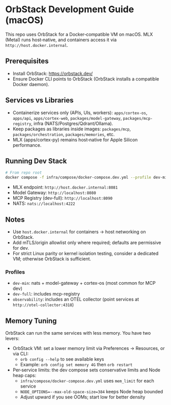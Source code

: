 # OrbStack Development Guide (macOS)

This repo uses OrbStack for a Docker‑compatible VM on macOS. MLX (Metal) runs host‑native, and containers access it via `http://host.docker.internal`.

## Prerequisites

- Install OrbStack: https://orbstack.dev/
- Ensure Docker CLI points to OrbStack (OrbStack installs a compatible Docker daemon).

## Services vs Libraries

- Containerize services only (APIs, UIs, workers): `apps/cortex-os`, `apps/api`, `apps/cortex-web`, `packages/model-gateway`, `packages/mcp-registry`, infra (NATS/Postgres/Qdrant/Ollama).
- Keep packages as libraries inside images: `packages/mcp`, `packages/orchestration`, `packages/memories`, etc.
- MLX (apps/cortex-py) remains host‑native for Apple Silicon performance.

## Running Dev Stack

```bash
# From repo root
docker compose -f infra/compose/docker-compose.dev.yml --profile dev-min up --build -d
```

- MLX endpoint: `http://host.docker.internal:8081`
- Model Gateway: `http://localhost:8080`
- MCP Registry (dev-full): `http://localhost:8090`
- NATS: `nats://localhost:4222`

## Notes

- Use `host.docker.internal` for containers → host networking on OrbStack.
- Add mTLS/origin allowlist only where required; defaults are permissive for dev.
- For strict Linux parity or kernel isolation testing, consider a dedicated VM; otherwise OrbStack is sufficient.

### Profiles

- `dev-min`: nats + model-gateway + cortex-os (most common for MCP dev)
- `dev-full`: includes mcp-registry
- `observability`: includes an OTEL collector (point services at `http://otel-collector:4318`)

## Memory Tuning

OrbStack can run the same services with less memory. You have two levers:

- OrbStack VM: set a lower memory limit via Preferences → Resources, or via CLI:
  - `orb config --help` to see available keys
  - Example: `orb config set memory 4G` then `orb restart`
- Per‑service limits: the dev compose sets conservative limits and Node heap caps:
  - `infra/compose/docker-compose.dev.yml` uses `mem_limit` for each service
  - `NODE_OPTIONS=--max-old-space-size=384` keeps Node heap bounded
  - Adjust upward if you see OOMs; start low for better density
